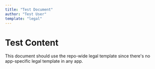 ```yaml
---
title: "Test Document"
author: "Test User"
template: "legal"
---
```


# Test Content

This document should use the repo-wide legal template since there's no app-specific legal template in any app.